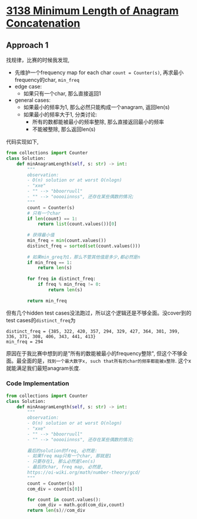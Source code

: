 # [3138 Minimum Length of Anagram Concatenation](https://leetcode.com/problems/minimum-length-of-anagram-concatenation/description/)


## Approach 1 

找规律，比赛的时候我发现,

- 先维护一个frequency map for each char `count = Counter(s)`, 再求最小frequency的char, `min_freq`
- edge case:
    - 如果只有一个char, 那么直接返回1
- general cases:
    - 如果最小的频率为1, 那么必然只能构成一个anagram, 返回len(s)
    - 如果最小的频率大于1, 分类讨论:
        - 所有的数都能被最小的频率整除, 那么直接返回最小的频率
        - 不能被整除, 那么返回len(s)

代码实现如下,

```python
from collections import Counter
class Solution:
    def minAnagramLength(self, s: str) -> int:
        """
        observation:
        - O(n) solution or at worst O(nlogn)
        - "xxe"
        - "" --> "bboorruull"
        - "" --> "ooooiinnss", 还存在某些偶数的情况;
        """
        count = Counter(s)       
        # 只有一个char
        if len(count) == 1:
            return list(count.values())[0]
        
        # 获得最小值
        min_freq = min(count.values())
        distinct_freq = sorted(set(count.values()))
        
        # 如果min_greq为1，那么不管其他值是多少,都必然是n
        if min_freq == 1:
            return len(s)
        
        for freq in distinct_freq:
            if freq % min_freq != 0:
                return len(s)
        
        return min_freq
```

但有几个hidden test cases没法跑过，所以这个逻辑还是不够全面。没cover到的test cases的`distinct_freq`为

```
distinct_freq = {385, 322, 420, 357, 294, 329, 427, 364, 301, 399, 336, 371, 308, 406, 343, 441, 413}
min_freq = 294
```
原因在于我比赛中想到的是"所有的数能被最小的frequency整除", 但这个不够全面。最全面的是，`找到一个最大数字x, such that所有的char的频率都能被x整除`. 这个x就能满足我们最短anagram长度.


### Code Implementation

```python
from collections import Counter
class Solution:
    def minAnagramLength(self, s: str) -> int:
        """
        observation:
        - O(n) solution or at worst O(nlogn)
        - "xxe"
        - "" --> "bboorruull"
        - "" --> "ooooiinnss", 还存在某些偶数的情况;
        
        最后的solution的freq, 必然是:
        - 如果freq map只有一个char, 那就是1
        - 只要存在1, 那么必然是len(s)
        - 最后的char, freq map, 必然是, 
        https://oi-wiki.org/math/number-theory/gcd/
        """        
        count = Counter(s)       
        com_div = count[s[0]]

        for count in count.values():
            com_div = math.gcd(com_div,count)
        return len(s)//com_div
```